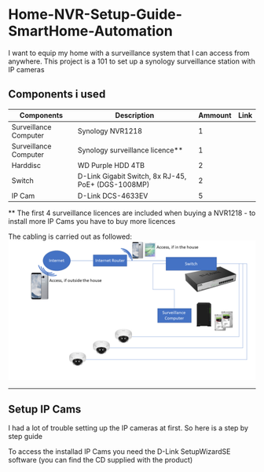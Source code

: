 # Home-NVR-Setup-Guide-SmartHome-Automation

I want to equip my home with a surveillance system that I can access from anywhere. This project is a 101 to set up a synology surveillance station with IP cameras

## Components i used

| Components | Description  | Ammount | Link |
| ------------- | ------------- | ------------- | ------------- |
| Surveillance Computer | Synology NVR1218  | 1  | |
| Surveillance Computer | Synology surveillance licence**  | 1  | |
| Harddisc | WD Purple HDD 4TB | 2 | |
| Switch | D-Link Gigabit Switch, 8x RJ-45, PoE+ (DGS-1008MP) | 2 | |
| IP Cam | D-Link DCS-4633EV | 5 | |


** The first 4 surveillance licences are included when buying a NVR1218 -  to install more IP Cams you have to buy more licences

The cabling is carried out as followed:
<img src= "images/Setup.png" width="800">

---
## Setup IP Cams
I had a lot of trouble setting up the IP cameras at first. So here is a step by step guide

To access the installad IP Cams you need the D-Link SetupWizardSE software (you can find the CD supplied with the product)
